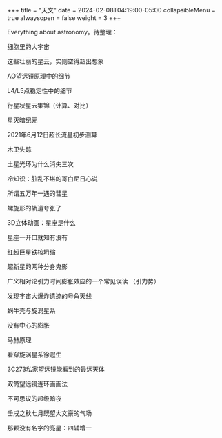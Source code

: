 +++
title = "天文"
date = 2024-02-08T04:19:00-05:00
collapsibleMenu = true
alwaysopen = false
weight = 3
+++

Everything about astronomy。待整理：

细胞里的大宇宙

这些壮丽的星云，实则空得超出想象

AO望远镜原理中的细节

L4/L5点稳定性中的细节

行星状星云集锦（计算、对比）

星灭暗纪元

2021年6月12日超长流星初步测算

木卫失踪

土星光环为什么消失三次

冷知识：脏乱不堪的哥白尼日心说

所谓五万年一遇的彗星

螺旋形的轨道夸张了

3D立体动画：星座是什么

星座一开口就知有没有

红超巨星铁核坍缩

超新星的两种分身鬼影

广义相对论引力时间膨胀效应的一个常见误读 （引力势）

发现宇宙大爆炸遗迹的号角天线

蜗牛壳与旋涡星系

没有中心的膨胀

马赫原理

看穿旋涡星系徐遐生

3C273私家望远镜能看到的最远天体

双筒望远镜连环画画法

不可思议的超级暗夜

壬戌之秋七月既望大文豪的气场

那颗没有名字的亮星：四辅增一


